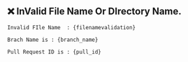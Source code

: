  ❌ InValid File Name Or DIrectory Name.
 ----------------------------------------
```
Invalid FIle Name  : {filenamevalidation}

Brach Name is : {branch_name}

Pull Request ID is : {pull_id}
```